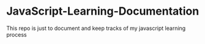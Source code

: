 # JavaScript-Learning-Documentation
This repo is just to document and keep tracks of my javascript learning process

